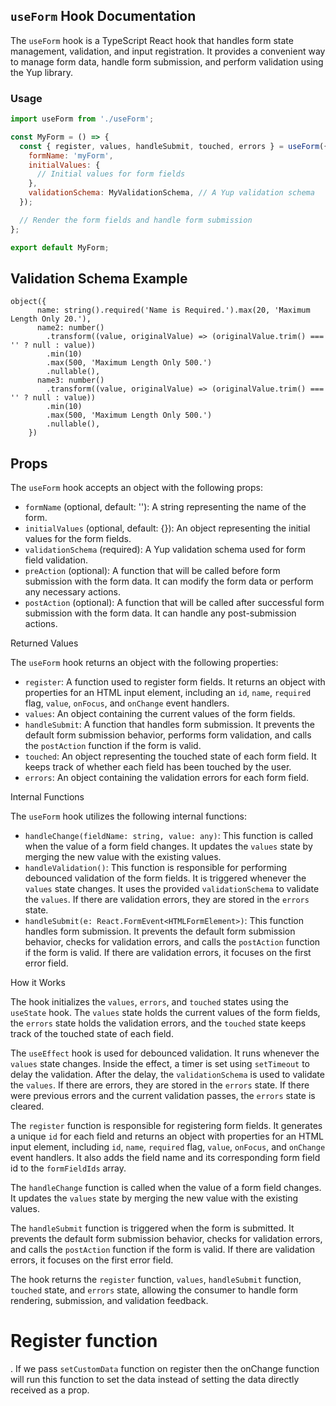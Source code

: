 ## `useForm` Hook Documentation

The `useForm` hook is a TypeScript React hook that handles form state management, validation, and input registration. It provides a convenient way to manage form data, handle form submission, and perform validation using the Yup library.

### Usage

```javascript
import useForm from './useForm';

const MyForm = () => {
  const { register, values, handleSubmit, touched, errors } = useForm({
    formName: 'myForm',
    initialValues: {
      // Initial values for form fields
    },
    validationSchema: MyValidationSchema, // A Yup validation schema
  });

  // Render the form fields and handle form submission
};

export default MyForm;
```

## Validation Schema Example

```
object({
      name: string().required('Name is Required.').max(20, 'Maximum Length Only 20.'),
      name2: number()
        .transform((value, originalValue) => (originalValue.trim() === '' ? null : value))
        .min(10)
        .max(500, 'Maximum Length Only 500.')
        .nullable(),
      name3: number()
        .transform((value, originalValue) => (originalValue.trim() === '' ? null : value))
        .min(10)
        .max(500, 'Maximum Length Only 500.')
        .nullable(),
    })
```

## Props

The `useForm` hook accepts an object with the following props:

- `formName` (optional, default: ''): A string representing the name of the form.
- `initialValues` (optional, default: {}): An object representing the initial values for the form fields.
- `validationSchema` (required): A Yup validation schema used for form field validation.
- `preAction` (optional): A function that will be called before form submission with the form data. It can modify the form data or perform any necessary actions.
- `postAction` (optional): A function that will be called after successful form submission with the form data. It can handle any post-submission actions.

Returned Values

The `useForm` hook returns an object with the following properties:

- `register`: A function used to register form fields. It returns an object with properties for an HTML input element, including an `id`, `name`, `required` flag, `value`, `onFocus`, and `onChange` event handlers.
- `values`: An object containing the current values of the form fields.
- `handleSubmit`: A function that handles form submission. It prevents the default form submission behavior, performs form validation, and calls the `postAction` function if the form is valid.
- `touched`: An object representing the touched state of each form field. It keeps track of whether each field has been touched by the user.
- `errors`: An object containing the validation errors for each form field.

Internal Functions

The `useForm` hook utilizes the following internal functions:

- `handleChange(fieldName: string, value: any)`: This function is called when the value of a form field changes. It updates the `values` state by merging the new value with the existing values.
- `handleValidation()`: This function is responsible for performing debounced validation of the form fields. It is triggered whenever the `values` state changes. It uses the provided `validationSchema` to validate the `values`. If there are validation errors, they are stored in the `errors` state.
- `handleSubmit(e: React.FormEvent<HTMLFormElement>)`: This function handles form submission. It prevents the default form submission behavior, checks for validation errors, and calls the `postAction` function if the form is valid. If there are validation errors, it focuses on the first error field.

How it Works

The hook initializes the `values`, `errors`, and `touched` states using the `useState` hook. The `values` state holds the current values of the form fields, the `errors` state holds the validation errors, and the `touched` state keeps track of the touched state of each field.

The `useEffect` hook is used for debounced validation. It runs whenever the `values` state changes. Inside the effect, a timer is set using `setTimeout` to delay the validation. After the delay, the `validationSchema` is used to validate the `values`. If there are errors, they are stored in the `errors` state. If there were previous errors and the current validation passes, the `errors` state is cleared.

The `register` function is responsible for registering form fields. It generates a unique `id` for each field and returns an object with properties for an HTML input element, including `id`, `name`, `required` flag, `value`, `onFocus`, and `onChange` event handlers. It also adds the field name and its corresponding form field id to the `formFieldIds` array.

The `handleChange` function is called when the value of a form field changes. It updates the `values` state by merging the new value with the existing values.

The `handleSubmit` function is triggered when the form is submitted. It prevents the default form submission behavior, checks for validation errors, and calls the `postAction` function if the form is valid. If there are validation errors, it focuses on the first error field.

The hook returns the `register` function, `values`, `handleSubmit` function, `touched` state, and `errors` state, allowing the consumer to handle form rendering, submission, and validation feedback.

# Register function
. If we pass `setCustomData` function on register then the onChange function will run this function to set the data instead of setting the data directly received as a prop. 
